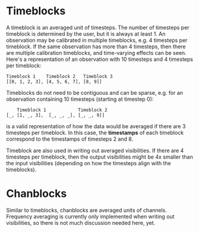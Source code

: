 # Timeblocks

A timeblock is an averaged unit of timesteps. The number of timesteps per
timeblock is determined by the user, but it is always at least 1. An observation
may be calibrated in multiple timeblocks, e.g. 4 timesteps per timeblock. If the
same observation has more than 4 timesteps, then there are multiple calibration
timeblocks, and time-varying effects can be seen. Here's a representation of an
observation with 10 timesteps and 4 timesteps per timeblock:

```text
Timeblock 1    Timeblock 2   Timeblock 3
[[0, 1, 2, 3], [4, 5, 6, 7], [8, 9]]
```

Timeblocks do not need to be contiguous and can be sparse, e.g. for an
observation containing 10 timesteps (starting at timestep 0):

```text
    Timeblock 1            Timeblock 2
[_, [1, _, 3],  [_, _, _], [_, _, 9]]
```

is a valid representation of how the data would be averaged if there are 3
timesteps per timeblock. In this case, the **timestamps** of each timeblock
correspond to the timestamps of timesteps 2 and 8.

Timeblock are also used in writing out averaged visibilities. If there are 4
timesteps per timeblock, then the output visibilities might be 4x smaller than
the input visibilities (depending on how the timesteps align with the
timeblocks).

# Chanblocks

Similar to timeblocks, chanblocks are averaged units of channels. Frequency
averaging is currently only implemented when writing out visibilities, so there
is not much discussion needed here, yet.

